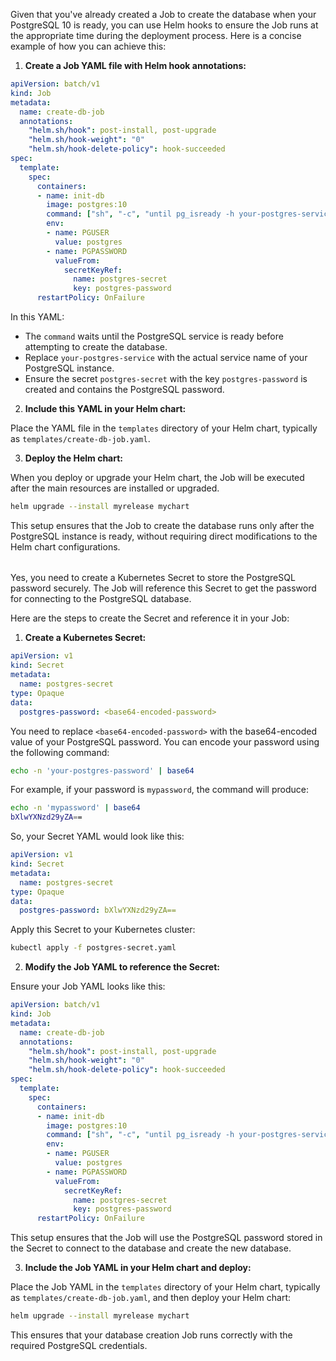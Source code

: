 Given that you've already created a Job to create the database when your PostgreSQL 10 is ready, you can use Helm hooks to ensure the Job runs at the appropriate time during the deployment process. Here is a concise example of how you can achieve this:

1. **Create a Job YAML file with Helm hook annotations:**

```yaml
apiVersion: batch/v1
kind: Job
metadata:
  name: create-db-job
  annotations:
    "helm.sh/hook": post-install, post-upgrade
    "helm.sh/hook-weight": "0"
    "helm.sh/hook-delete-policy": hook-succeeded
spec:
  template:
    spec:
      containers:
      - name: init-db
        image: postgres:10
        command: ["sh", "-c", "until pg_isready -h your-postgres-service -U postgres; do sleep 2; done; psql -h your-postgres-service -U postgres -c 'CREATE DATABASE mydatabase;'"]
        env:
        - name: PGUSER
          value: postgres
        - name: PGPASSWORD
          valueFrom:
            secretKeyRef:
              name: postgres-secret
              key: postgres-password
      restartPolicy: OnFailure
```

In this YAML:

- The `command` waits until the PostgreSQL service is ready before attempting to create the database.
- Replace `your-postgres-service` with the actual service name of your PostgreSQL instance.
- Ensure the secret `postgres-secret` with the key `postgres-password` is created and contains the PostgreSQL password.

2. **Include this YAML in your Helm chart:**

Place the YAML file in the `templates` directory of your Helm chart, typically as `templates/create-db-job.yaml`.

3. **Deploy the Helm chart:**

When you deploy or upgrade your Helm chart, the Job will be executed after the main resources are installed or upgraded.

```sh
helm upgrade --install myrelease mychart
```

This setup ensures that the Job to create the database runs only after the PostgreSQL instance is ready, without requiring direct modifications to the Helm chart configurations.

######

Yes, you need to create a Kubernetes Secret to store the PostgreSQL password securely. The Job will reference this Secret to get the password for connecting to the PostgreSQL database.

Here are the steps to create the Secret and reference it in your Job:

1. **Create a Kubernetes Secret:**

```yaml
apiVersion: v1
kind: Secret
metadata:
  name: postgres-secret
type: Opaque
data:
  postgres-password: <base64-encoded-password>
```

You need to replace `<base64-encoded-password>` with the base64-encoded value of your PostgreSQL password. You can encode your password using the following command:

```sh
echo -n 'your-postgres-password' | base64
```

For example, if your password is `mypassword`, the command will produce:

```sh
echo -n 'mypassword' | base64
bXlwYXNzd29yZA==
```

So, your Secret YAML would look like this:

```yaml
apiVersion: v1
kind: Secret
metadata:
  name: postgres-secret
type: Opaque
data:
  postgres-password: bXlwYXNzd29yZA==
```

Apply this Secret to your Kubernetes cluster:

```sh
kubectl apply -f postgres-secret.yaml
```

2. **Modify the Job YAML to reference the Secret:**

Ensure your Job YAML looks like this:

```yaml
apiVersion: batch/v1
kind: Job
metadata:
  name: create-db-job
  annotations:
    "helm.sh/hook": post-install, post-upgrade
    "helm.sh/hook-weight": "0"
    "helm.sh/hook-delete-policy": hook-succeeded
spec:
  template:
    spec:
      containers:
      - name: init-db
        image: postgres:10
        command: ["sh", "-c", "until pg_isready -h your-postgres-service -U postgres; do sleep 2; done; psql -h your-postgres-service -U postgres -c 'CREATE DATABASE mydatabase;'"]
        env:
        - name: PGUSER
          value: postgres
        - name: PGPASSWORD
          valueFrom:
            secretKeyRef:
              name: postgres-secret
              key: postgres-password
      restartPolicy: OnFailure
```

This setup ensures that the Job will use the PostgreSQL password stored in the Secret to connect to the database and create the new database.

3. **Include the Job YAML in your Helm chart and deploy:**

Place the Job YAML in the `templates` directory of your Helm chart, typically as `templates/create-db-job.yaml`, and then deploy your Helm chart:

```sh
helm upgrade --install myrelease mychart
```

This ensures that your database creation Job runs correctly with the required PostgreSQL credentials.
